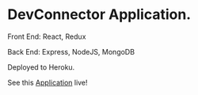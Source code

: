 # DevConnector Application.

Front End:
React, Redux

Back End: 
Express, NodeJS, MongoDB

Deployed to Heroku.


See this [Application](https://stanhekht-devconnector.herokuapp.com/) live!